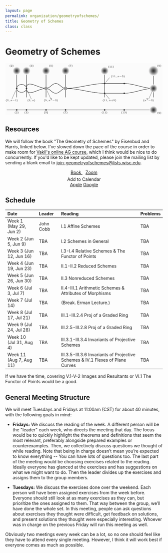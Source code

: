 ```yaml
---
layout: page
permalink: organization/geometryofschemes/
title: Geometry of Schemes
class: class
---
```


# Geometry of Schemes 
![GOS](/images/projects/geometryofschemes.jpg "An illustration from The Geometry of Schemes, page 86.")


## Resources
We will follow the book "The Geometry of Schemes" by Eisenbud and Harris, linked below. I've slowed down the pace of the course in order to make room for [Vakil's online AG course](https://math216.wordpress.com/2020/05/10/algebraic-geometry-in-the-time-of-covid-launch/), which I think would be nice to do concurrently. If you'd like to be kept updated, please join the mailing list by sending a blank email to [join-geometryofschemes@lists.wisc.edu](mailto:join-geometryofschemes@lists.wisc.edu).
<div class="button-container" style="text-align: center">
    <a href="https://www.maths.ed.ac.uk/~v1ranick/papers/eisenbudharris.pdf" class="button" style="margin:5px">
    <i class="fas fa-book"></i>
    Book
    </a>
    <a href="" class="button" style="margin:5px">
    <i class="fas fa-video"></i>
    Zoom
    </a>
    <div class="dropdown" style="margin:5px">
        <a onclick="buttonPress()" id="myDropdownBtn" class="dropdown-button"><i class="far fa-calendar"></i> Add to Calendar</a>
        <div id="myDropdown" class="dropdown-content">
            <a href="/assets/GeometryofSchemes.ics"><i class="fab fa-apple"></i> Apple</a>
            <a href="https://calendar.google.com/event?action=TEMPLATE&tmeid=NGFvM2tyNG1ncmo2NGJucW05bjc2aXUxa2JfMjAyMDA1MjlUMTYwMDAwWiBqY29iYjJAd2lzYy5lZHU&tmsrc=jcobb2%40wisc.edu&scp=ALL"><i class="fab fa-google"></i> Google</a>
            <!--
            <a href=""><i class="fas fa-envelope-square"></i> Outlook</a>
            -->
        </div>
    </div>
</div>


## Schedule 


| Date                    | Leader      | Reading | Problems  |
| :---------              | :---------  | :-----  | :---      |
| Week 1 (May 29, Jun 2)  | John Cobb   | I.1 Affine Schemes   | TBA  |
| Week 2 (Jun 5, Jun 9)   | TBA         | I.2 Schemes in General                           | TBA |
| Week 3 (Jun 12, Jun 16) | TBA         | I.3-I.4 Relative Schemes & The Functor of Points | TBA  |
| Week 4 (Jun 19, Jun 23) | TBA         | II.1-II.2 Reduced Schemes                        | TBA  |
| Week 5 (Jun 26, Jun 30) | TBA         | II.3 Nonreduced Schemes                            | TBA |
| Week 6 (Jul 3, Jul 7)   | TBA         | II.4-III.1 Arithmetic Schemes & Attributes of Morphisms  |  TBA |
| Week 7 (Jul 14)         | TBA         | (Break. Erman Lecture.)                      | TBA
| Week 8 (Jul 17, Jul 21) | TBA         | III.1-III.2.4 Proj of a Graded Ring  | TBA
| Week 9 (Jul 24, Jul 28) | TBA         | III.2.5-III.2.8 Proj of a Graded Ring  | TBA
| Week 10 (Jul 31, Aug 4) | TBA         | III.3.1-III.3.4 Invariants of Projective Schemes | TBA
| Week 11 (Aug 7, Aug 11) | TBA         | III.3.5-III.3.6 Invariants of Projective Schemes & IV.1 Flexes of Plane Curves | TBA |

If we have the time, covering V.1-V-2 Images and Resultants or VI.1 The Functor of Points would be a good.

## General Meeting Structure
We will meet Tuesdays and Fridays at 11:00am (CST) for about 40 minutes, with the following goals in mind:

* **Fridays:** We discuss the reading of the week. A different person will be the "leader" each week, who directs the meeting that day. The focus would be to quickly highlight the theorems and definitions that seem the most relevant, preferably alongside prepared examples or counterexamples. Then, we collectively discuss questions we thought of while reading. Note that being in charge doesn’t mean you’re expected to know everything -- You can have lots of questions too. The last part of the meeting would be choosing exercises related to the reading. Ideally everyone has glanced at the exercises and has suggestions on what we might want to do. Then the leader divides up the exercises and assigns them to the group members.

* **Tuesdays:** We discuss the exercises done over the weekend. Each person will have been assigned exercises from the week before. Everyone should still look at as many exercises as they can, but prioritize the ones assigned to them. That way between the group, we’ll have done the whole set. In this meeting, people can ask questions about exercises they thought were difficult, get feedback on solutions, and present solutions they thought were especially interesting. Whoever was in charge on the previous Friday will run this meeting as well.

Obviously two meetings every week can be a lot, so no one should feel like they have to attend every single meeting. However, I think it will work best if everyone comes as much as possible.